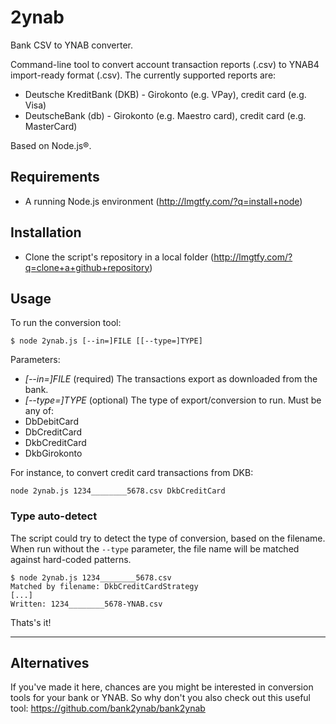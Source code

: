 # 2ynab
Bank CSV to YNAB converter.

Command-line tool to convert account transaction reports (.csv) to YNAB4 import-ready format (.csv). The currently supported reports are:
- Deutsche KreditBank (DKB) - Girokonto (e.g. VPay), credit card (e.g. Visa)
- DeutscheBank (db) - Girokonto (e.g. Maestro card), credit card (e.g. MasterCard)

Based on Node.js®.

## Requirements
- A running Node.js environment (http://lmgtfy.com/?q=install+node)

## Installation
- Clone the script's repository in a local folder (http://lmgtfy.com/?q=clone+a+github+repository)

## Usage

To run the conversion tool:

```
$ node 2ynab.js [--in=]FILE [[--type=]TYPE]
```

Parameters:
- _[--in=]FILE_ (required) The transactions export as downloaded from the bank.
- _[--type=]TYPE_ (optional) The type of export/conversion to run. Must be any of:
 - DbDebitCard
 - DbCreditCard
 - DkbCreditCard
 - DkbGirokonto

For instance, to convert credit card transactions from DKB:

```
node 2ynab.js 1234________5678.csv DkbCreditCard
```

### Type auto-detect
The script could try to detect the type of conversion, based on the filename. When run without the `--type` parameter, the file name will be matched against hard-coded patterns.

```
$ node 2ynab.js 1234________5678.csv
Matched by filename: DkbCreditCardStrategy
[...]
Written: 1234________5678-YNAB.csv
```


Thats's it!


---- 

## Alternatives
If you've made it here, chances are you might be interested in conversion tools for your bank or YNAB. So why don't you also check out this useful tool: https://github.com/bank2ynab/bank2ynab
